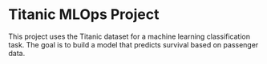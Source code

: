 # Titanic MLOps Project
This project uses the Titanic dataset for a machine learning classification task.
The goal is to build a model that predicts survival based on passenger data.